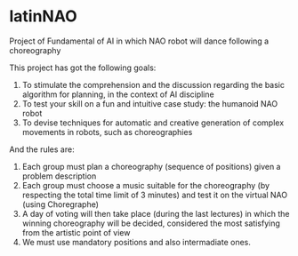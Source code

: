 # latinNAO
Project of Fundamental of AI in which NAO robot will dance following a  choreography

This project has got the following goals:

1) To stimulate the comprehension and
   the discussion regarding the basic
   algorithm for planning, in the context of
   AI discipline   
2) To test your skill on a fun and intuitive
   case study: the humanoid NAO robot
3) To devise techniques for automatic and creative generation of
   complex movements in robots, such as choreographies
   
And the rules are:

1) Each group must plan a choreography (sequence of
   positions) given a problem description
2) Each group must choose a music suitable for the
   choreography (by respecting the total time limit of 3 minutes)
   and test it on the virtual NAO (using Choregraphe)
3) A day of voting will then take place (during the last lectures)
   in which the winning choreography will be decided,
   considered the most satisfying from the artistic point of view
4) We must use mandatory positions and also intermadiate ones.
